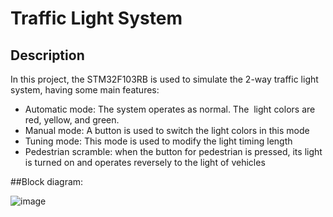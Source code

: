 # Traffic Light System
## Description
In this project, the STM32F103RB is used to simulate the 2-way traffic light system, having some main features:
  - Automatic mode: The system operates as normal. The  light colors are red, yellow, and green.
  - Manual mode: A button is used to switch the light colors in this mode
  - Tuning mode: This mode is used to modify the light timing length
  - Pedestrian scramble: when the button for pedestrian is pressed, its light is turned on and operates reversely to the light of vehicles

##Block diagram:

![image](https://user-images.githubusercontent.com/96888431/237023066-bda3c064-791b-4fa6-9399-18f92e2e90e4.png)

